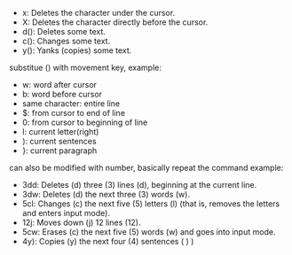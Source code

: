 - x: Deletes the character under the cursor. 
- X: Deletes the character directly before the cursor. 
- d(): Deletes some text. 
- c(): Changes some text. 
- y(): Yanks (copies) some text.

substitue () with movement key, example:
- w: word after cursor
- b: word before cursor
- same character: entire line
- $: from cursor to end of line
- 0: from cursor to beginning of line
- l: current letter(right)
- ): current sentences
- }: current paragraph

can also be modified with number, basically repeat the command example:
- 3dd: Deletes (d) three (3) lines (d), beginning at the current line. 
- 3dw: Deletes (d) the next three (3) words (w). 
- 5cl: Changes (c) the next five (5) letters (l) (that is, removes the letters and enters input mode). 
- 12j: Moves down (j) 12 lines (12). 
- 5cw: Erases (c) the next five (5) words (w) and goes into input mode. 
- 4y): Copies (y) the next four (4) sentences ( ) )